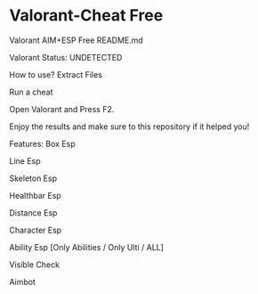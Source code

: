 # Valorant-Cheat Free
Valorant AIM+ESP Free 
README.md


Valorant
Status: UNDETECTED


How to use?
Extract Files

Run a cheat

Open Valorant and Press F2.

Enjoy the results and make sure to this repository if it helped you!

Features:
Box Esp

Line Esp

Skeleton Esp

Healthbar Esp

Distance Esp

Character Esp

Ability Esp [Only Abilities / Only Ulti / ALL]

Visible Check

Aimbot
